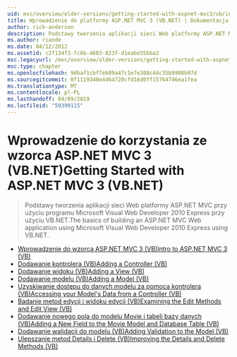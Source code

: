 ```yaml
---
uid: mvc/overview/older-versions/getting-started-with-aspnet-mvc3/vb/index
title: Wprowadzenie do platformy ASP.NET MVC 3 (VB.NET) | Dokumentacja firmy Microsoft
author: rick-anderson
description: Podstawy tworzenia aplikacji sieci Web platformy ASP.NET MVC przy użyciu programu Microsoft Visual Web Developer 2010 Express przy użyciu VB.NET.
ms.author: riande
ms.date: 04/12/2012
ms.assetid: c2f134f3-fc6b-4603-823f-d1eabe55bba2
msc.legacyurl: /mvc/overview/older-versions/getting-started-with-aspnet-mvc3/vb
msc.type: chapter
ms.openlocfilehash: 9dbaf1cbf7eb89a47c1e7e388c4dc35b9900b97d
ms.sourcegitcommit: 0f1119340e4464720cfd16d0ff15764746ea1fea
ms.translationtype: MT
ms.contentlocale: pl-PL
ms.lasthandoff: 04/09/2019
ms.locfileid: "59399115"
---
```

# <a name="getting-started-with-aspnet-mvc-3-vbnet"></a><span data-ttu-id="48741-103">Wprowadzenie do korzystania ze wzorca ASP.NET MVC 3 (VB.NET)</span><span class="sxs-lookup"><span data-stu-id="48741-103">Getting Started with ASP.NET MVC 3 (VB.NET)</span></span>

> <span data-ttu-id="48741-104">Podstawy tworzenia aplikacji sieci Web platformy ASP.NET MVC przy użyciu programu Microsoft Visual Web Developer 2010 Express przy użyciu VB.NET.</span><span class="sxs-lookup"><span data-stu-id="48741-104">The basics of building an ASP.NET MVC Web application using Microsoft Visual Web Developer 2010 Express using VB.NET.</span></span>


- [<span data-ttu-id="48741-105">Wprowadzenie do wzorca ASP.NET MVC 3 (VB)</span><span class="sxs-lookup"><span data-stu-id="48741-105">Intro to ASP.NET MVC 3 (VB)</span></span>](intro-to-aspnet-mvc-3.md)
- [<span data-ttu-id="48741-106">Dodawanie kontrolera (VB)</span><span class="sxs-lookup"><span data-stu-id="48741-106">Adding a Controller (VB)</span></span>](adding-a-controller.md)
- [<span data-ttu-id="48741-107">Dodawanie widoku (VB)</span><span class="sxs-lookup"><span data-stu-id="48741-107">Adding a View (VB)</span></span>](adding-a-view.md)
- [<span data-ttu-id="48741-108">Dodawanie modelu (VB)</span><span class="sxs-lookup"><span data-stu-id="48741-108">Adding a Model (VB)</span></span>](adding-a-model.md)
- [<span data-ttu-id="48741-109">Uzyskiwanie dostępu do danych modelu za pomocą kontrolera (VB)</span><span class="sxs-lookup"><span data-stu-id="48741-109">Accessing your Model's Data from a Controller (VB)</span></span>](accessing-your-models-data-from-a-controller.md)
- [<span data-ttu-id="48741-110">Badanie metod edycji i widoku edycji (VB)</span><span class="sxs-lookup"><span data-stu-id="48741-110">Examining the Edit Methods and Edit View (VB)</span></span>](examining-the-edit-methods-and-edit-view.md)
- [<span data-ttu-id="48741-111">Dodawanie nowego pola do modelu Movie i tabeli bazy danych (VB)</span><span class="sxs-lookup"><span data-stu-id="48741-111">Adding a New Field to the Movie Model and Database Table (VB)</span></span>](adding-a-new-field.md)
- [<span data-ttu-id="48741-112">Dodawanie walidacji do modelu (VB)</span><span class="sxs-lookup"><span data-stu-id="48741-112">Adding Validation to the Model (VB)</span></span>](adding-validation-to-the-model.md)
- [<span data-ttu-id="48741-113">Ulepszanie metod Details i Delete (VB)</span><span class="sxs-lookup"><span data-stu-id="48741-113">Improving the Details and Delete Methods (VB)</span></span>](improving-the-details-and-delete-methods.md)

